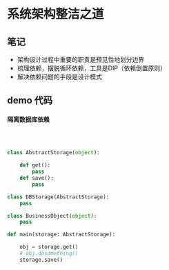 # 系统架构整洁之道

## 笔记


- 架构设计过程中重要的职责是预见性地划分边界
- 梳理依赖，摆脱循环依赖，工具是DIP（依赖倒置原则）
- 解决依赖问题的手段是设计模式



## demo 代码

#### 隔离数据库依赖

```mermaid

```

```py


class AbstractStorage(object):
    
    def get():
        pass
    def save():
        pass

class DBStorage(AbstractStorage):
    pass

class BusinessObject(object):
    pass

def main(storage: AbstractStorage):

    obj = storage.get()
    # obj.dosomething()
    storage.save()

```
